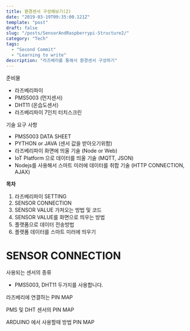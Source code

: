 ```yaml
---
title: 환경센서 구성해보기(2)
date: "2019-03-19T09:35:00.121Z"
template: "post"
draft: false
slug: "/posts/SensorAndRaspberrypi-Structure2/"
category: "Tech"
tags:
  - "Second Commit"
  - "Learning to write"
description: "라즈베리를 통해서 환경센서 구성하기"
---
```


준비물
+ 라즈베리파이
+ PMS5003 (먼지센서)
+ DHT11 (온습도센서)
+ 라즈베리파이 7인치 터치스크린

기술 요구 사항
+ PMS5003 DATA SHEET
+ PYTHON or JAVA (센서 값을 받아오기위함)
+ 라즈베리파이 화면에 띄울 기술 (Node or Web)
+ IoT Platform 으로 데이터를 띄울 기술 (MQTT, JSON)
+ Nodejs를 사용해서 스마트 미러에 데이터를 취합 기술 (HTTP CONNECTION, AJAX)

**목차**
1. 라즈베리파이 SETTING
2. SENSOR CONNECTION
3. SENSOR VALUE 가져오는 방법 및 코드
4. SENSOR VALUE를 화면으로 띄우는 방법
5. 플랫폼으로 데이터 전송방법
6. 플랫폼 데이터를 스마트 미러에 띄우기

SENSOR CONNECTION
=======================

사용되는 센서의 종류
- PMS5003, DHT11 두가지를 사용합니다.

라즈베리에 연결하는 PIN MAP

PMS 및 DHT 센서의 PIN MAP

ARDUINO 에서 사용할때 방법 PIN MAP
 